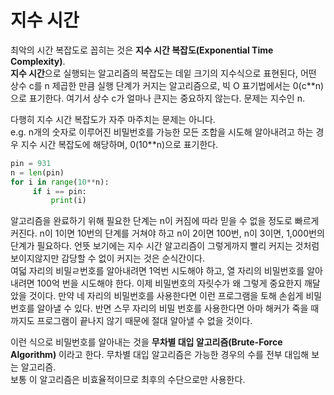 # 지수 시간

최악의 시간 복잡도로 꼽히는 것은 **지수 시간 복잡도(Exponential Time Complexity)**.  
**지수 시간**으로 실행되는 알고리즘의 복잡도는 데잍 크기의 지수식으로 표현된다, 어떤 상수 c를 n 제곱한 만큼 실행 단계가 커지는 알고리즘으로, 빅 O 표기법에서는 0(c**n)으로 표기한다. 여기서 상수 c가 얼마나 큰지는 중요하지 않는다. 문제는 지수인 n.

다행히 지수 시간 복잡도가 자주 마주치는 문제는 아니다.  
e.g. n개의 숫자로 이루어진 비밀번호를 가능한 모든 조합을 시도해 알아내려고 하는 경우 지수 시간 복잡도에 해당하며, 0(10**n)으로 표기한다.

```python
pin = 931
n = len(pin)
for i in range(10**n):
     if i == pin:
         print(i)
```

알고리즘을 완료하기 위해 필요한 단계는 n이 커짐에 따라 믿을 수 없을 정도로 빠르게 커진다. n이 1이면 10번의 단계를 거쳐야 하고 n이 2이면 100번, n이 3이면, 1,000번의 단계가 필요하다. 언뜻 보기에는 지수 시간 알고리즘이 그렇게까지 빨리 커지는 것처럼 보이지않지만 감당할 수 없이 커지는 것은 순식간이다.  
여덟 자리의 비밀ㄹ번호를 알아내려면 1억번 시도해야 하고, 열 자리의 비밀번호를 알아내려면 100억 번을 시도해야 한다. 이제 비밀번호의 자릿수가 왜 그렇게 중요한지 깨달았을 것이다. 만약 네 자리의 비밀번호를 사용한다면 이런 프로그램을 토해 손쉽게 비밀번호를 알아낼 수 있다. 반면 스무 자리의 비밀 번호를 사용한다면 아마 해커가 죽을 때까지도 프로그램이 끝나지 않기 때문에 절대 알아낼 수 없을 것이다.

이런 식으로 비밀번호를 알아내는 것을 **무차별 대입 알고리즘(Brute-Force Algorithm)** 이라고 한다. 무차별 대입 알고리즘은 가능한 경우의 수를 전부 대입해 보는 알고리즘.  
보통 이 알고리즘은 비효율적이므로 최후의 수단으로만 사용한다.